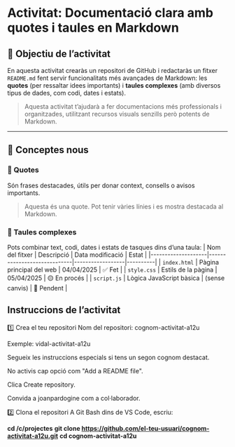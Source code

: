 # Activitat: Documentació clara amb quotes i taules en Markdown

## 🎯 Objectiu de l’activitat

En aquesta activitat crearàs un repositori de GitHub i redactaràs un fitxer `README.md` fent servir funcionalitats més avançades de Markdown: les **quotes** (per ressaltar idees importants) i **taules complexes** (amb diversos tipus de dades, com codi, dates i estats).

> Aquesta activitat t’ajudarà a fer documentacions més professionals i organitzades, utilitzant recursos visuals senzills però potents de Markdown.

---

## 🧠 Conceptes nous

### 🔸 Quotes

Són frases destacades, útils per donar context, consells o avisos importants.

> Aquesta és una quote. Pot tenir vàries línies i es mostra destacada al Markdown.

### 🔸 Taules   complexes
Pots combinar text, codi, dates i estats de tasques dins d’una taula:
| Nom del fitxer     | Descripció                  | Data modificació | Estat    |
|--------------------|-----------------------------|------------------|----------|
| `index.html`       | Pàgina principal del web     | 04/04/2025       | ✅ Fet    |
| `style.css`        | Estils de la pàgina          | 05/04/2025       | 🟡 En procés |
| `script.js`        | Lògica JavaScript bàsica     | (sense canvis)   | 🔴 Pendent |

## Instruccions de l’activitat
1️⃣ Crea el teu repositori
Nom del repositori: cognom-activitat-a12u

Exemple: vidal-activitat-a12u

Segueix les instruccions especials si tens un segon cognom destacat.

No activis cap opció com "Add a README file".

Clica Create repository.

Convida a joanpardogine com a col·laborador.

2️⃣ Clona el repositori
A Git Bash dins de VS Code, escriu:

**cd /c/projectes**
**git clone https://github.com/el-teu-usuari/cognom-activitat-a12u.git**
**cd cognom-activitat-a12u**


